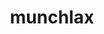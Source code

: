 ---
id: 446
title: munchlax
types: [normal]
image: https://raw.githubusercontent.com/PokeAPI/sprites/master/sprites/pokemon/446.png
---